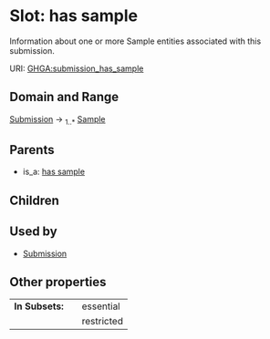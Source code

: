 
# Slot: has sample


Information about one or more Sample entities associated with this submission.

URI: [GHGA:submission_has_sample](https://w3id.org/GHGA/submission_has_sample)


## Domain and Range

[Submission](Submission.md) &#8594;  <sub>1..\*</sub> [Sample](Sample.md)

## Parents

 *  is_a: [has sample](has_sample.md)

## Children


## Used by

 * [Submission](Submission.md)

## Other properties

|  |  |  |
| --- | --- | --- |
| **In Subsets:** | | essential |
|  | | restricted |

